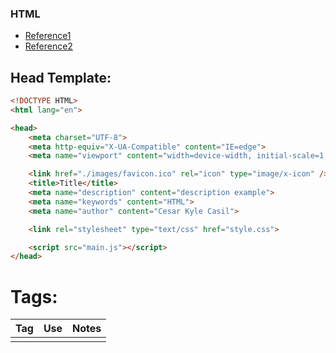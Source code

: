 ### HTML

* [Reference1](https://www.w3schools.com/html/html_head.asp)
* [Reference2](https://html.com/tags/)

## Head Template: 

```HTML
<!DOCTYPE HTML>
<html lang="en">

<head>
	<meta charset="UTF-8">
	<meta http-equiv="X-UA-Compatible" content="IE=edge">
	<meta name="viewport" content="width=device-width, initial-scale=1, shrink-to-fit=no">

	<link href="./images/favicon.ico" rel="icon" type="image/x-icon" />
	<title>Title</title>
	<meta name="description" content="description example">
	<meta name="keywords" content="HTML">
	<meta name="author" content="Cesar Kyle Casil">

	<link rel="stylesheet" type="text/css" href="style.css">

	<script src="main.js"></script>
</head>
```

# Tags:

Tag |   Use |   Notes 
--- |   --- |   --- 
    |       |   